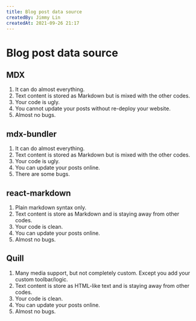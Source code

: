 ```yaml
---
title: Blog post data source
createdBy: Jimmy Lin
createdAt: 2021-09-26 21:17
---
```


# Blog post data source

## MDX

1. It can do almost everything.
2. Text content is stored as Markdown but is mixed with the other codes.
3. Your code is ugly.
4. You cannot update your posts without re-deploy your website.
5. Almost no bugs.

## mdx-bundler

1. It can do almost everything.
2. Text content is stored as Markdown but is mixed with the other codes.
3. Your code is ugly.
4. You can update your posts online.
5. There are some bugs.

## react-markdown

1. Plain markdown syntax only.
2. Text content is store as Markdown and is staying away from other codes.
3. Your code is clean.
4. You can update your posts online.
5. Almost no bugs.

## Quill

1. Many media support, but not completely custom. Except you add your custom toolbar/logic.
2. Text content is store as HTML-like text and is staying away from other codes.
3. Your code is clean.
4. You can update your posts online.
5. Almost no bugs.
